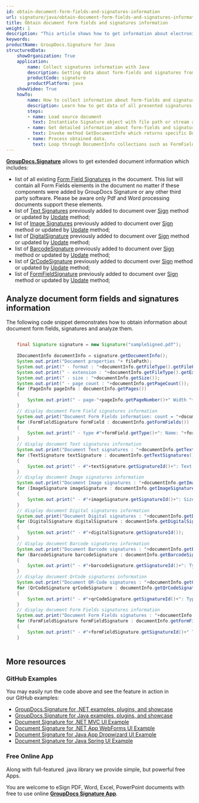 ```yaml
---
id: obtain-document-form-fields-and-signatures-information
url: signature/java/obtain-document-form-fields-and-signatures-information
title: Obtain document form fields and signatures information
weight: 1
description: "This article shows how to get information about electronic signatures in the document and its form fields with GroupDocs.Signature API."
keywords: 
productName: GroupDocs.Signature for Java
structuredData:
    showOrganization: True
    application:    
        name: Collect signatures information with Java    
        description: Getting data about form-fields and signatures from documents with Java language by GroupDocs.Signature for Java APIs
        productCode: signature
        productPlatform: java 
    showVideo: True
    howTo:
        name: How to collect information about form-fields and signatures in documents with Java 
        description: Learn how to get data of all presented signatures and form-fields in supported document using Java
        steps:
        - name: Load source document
          text: Instantiate Signature object with file path or stream as a constructor parameter will load the document. 
        - name: Get detailed information about form-fields and signatures. 
          text: Invoke method GetDocumentInfo which returns specific DocumentInfo object.
        - name: Process obtained data. 
          text: Loop through DocumentInfo collections such as FormFields, TextSignatures, Pages etc.
---
```

[**GroupDocs.Signature**](https://products.groupdocs.com/signature/java) allows to get extended document information which includes:

* list of all existing [Form Field Signatures](https://reference.groupdocs.com/signature/java/com.groupdocs.signature.domain.signatures.formfield/FormFieldSignature ) in the document. This list will contain all Form Fields elements in the document no matter if these components were added by GroupDocs Signature or any other third party software. Please be aware only Pdf and Word processing documents support these elements.
* list of [Text Signatures](https://reference.groupdocs.com/java/signature/com.groupdocs.signature.domain.signatures/TextSignature ) previously added to document over [Sign](https://reference.groupdocs.com/signature/java/com.groupdocs.signature/Signature#sign(java.lang.String,%20com.groupdocs.signature.options.sign.SignOptions) ) method or updated by [Update](https://reference.groupdocs.com/signature/java/com.groupdocs.signature/Signature#update(java.lang.String,%20com.groupdocs.signature.domain.signatures.BaseSignature) ) method;
* list of [Image Signatures](https://reference.groupdocs.com/java/signature/groupdocs.signature.domain.signatures/ImageSignature ) previously added to document over [Sign](https://reference.groupdocs.com/signature/java/com.groupdocs.signature/Signature#sign(java.lang.String,%20com.groupdocs.signature.options.sign.SignOptions) ) method or updated by [Update](https://reference.groupdocs.com/signature/java/com.groupdocs.signature/Signature#update(java.lang.String,%20com.groupdocs.signature.domain.signatures.BaseSignature) ) method;
* list of [DigitalSignature](https://reference.groupdocs.com/java/signature/com.groupdocs.signature.domain.signatures/DigitalSignature ) previously added to document over [Sign](https://reference.groupdocs.com/signature/java/com.groupdocs.signature/Signature#sign(java.lang.String,%20com.groupdocs.signature.options.sign.SignOptions) ) method or updated by [Update](https://reference.groupdocs.com/signature/java/com.groupdocs.signature/Signature#update(java.lang.String,%20com.groupdocs.signature.domain.signatures.BaseSignature) ) method;
* list of [BarcodeSignature](https://reference.groupdocs.com/java/signature/com.groupdocs.signature.domain.signatures/BarcodeSignature ) previously added to document over [Sign](https://reference.groupdocs.com/signature/java/com.groupdocs.signature/Signature#sign(java.lang.String,%20com.groupdocs.signature.options.sign.SignOptions) ) method or updated by [Update](https://reference.groupdocs.com/signature/java/com.groupdocs.signature/Signature#update(java.lang.String,%20com.groupdocs.signature.domain.signatures.BaseSignature) ) method;
* list of [QrCodeSignature](https://reference.groupdocs.com/java/signature/com.groupdocs.signature.domain.signatures/QrCodeSignature ) previously added to document over [Sign](https://reference.groupdocs.com/signature/java/com.groupdocs.signature/Signature#sign(java.lang.String,%20com.groupdocs.signature.options.sign.SignOptions) ) method or updated by [Update](https://reference.groupdocs.com/signature/java/com.groupdocs.signature/Signature#update(java.lang.String,%20com.groupdocs.signature.domain.signatures.BaseSignature) ) method;
* list of [FormFieldSignature](https://reference.groupdocs.com/java/signature/com.groupdocs.signature.domain.signatures.formfield/FormFieldSignature ) previously added to document over [Sign](https://reference.groupdocs.com/signature/java/com.groupdocs.signature/Signature#sign(java.lang.String,%20com.groupdocs.signature.options.sign.SignOptions) ) method or updated by [Update](https://reference.groupdocs.com/signature/java/com.groupdocs.signature/Signature#update(java.lang.String,%20com.groupdocs.signature.domain.signatures.BaseSignature) ) method;

## Analyze document form fields and signatures information

The following code snippet demonstrates how to obtain information about document form fields, signatures and analyze them.

```java

	final Signature signature = new Signature("sampleSigned.pdf");
       
	IDocumentInfo documentInfo = signature.getDocumentInfo();
	System.out.print("Document properties "+ filePath);
	System.out.print(" - format : "+documentInfo.getFileType().getFileFormat());
	System.out.print(" - extension : "+documentInfo.getFileType().getExtension());
	System.out.print(" - size : "+documentInfo.getSize());
	System.out.print(" - page count : "+documentInfo.getPageCount());
	for (PageInfo pageInfo : documentInfo.getPages())
	{
		System.out.print(" - page-"+pageInfo.getPageNumber()+" Width "+pageInfo.getWidth()+", Height "+pageInfo.getHeight());
	}
	// display document Form Field signatures information
	System.out.print("Document Form Fields information: count = "+documentInfo.getFormFields().size());
	for (FormFieldSignature formField : documentInfo.getFormFields())
	{
		System.out.print(" - type #"+formField.getType()+": Name: "+formField.getName()+" Value: "+formField.getValue());
	}
	// display document Text signatures information
	System.out.print("Document Text signatures : "+documentInfo.getTextSignatures().size());
	for (TextSignature textSignature : documentInfo.getTextSignatures())
	{
		System.out.print(" - #"+textSignature.getSignatureId()+": Text: "+textSignature.getText()+" Location: "+textSignature.getLeft()+"x"+textSignature.getTop()+". Size: "+textSignature.getWidth()+"x"+textSignature.getHeight());
	}
	// display document Image signatures information
	System.out.print("Document Image signatures : "+documentInfo.getImageSignatures().size());
	for (ImageSignature imageSignature : documentInfo.getImageSignatures())
	{
		System.out.print(" - #"+imageSignature.getSignatureId()+": Size: "+imageSignature.getSize()+" bytes, Format: "+imageSignature.getFormat());
	}
	// display document Digital signatures information
	System.out.print("Document Digital signatures : "+documentInfo.getDigitalSignatures().size());
	for (DigitalSignature digitalSignature : documentInfo.getDigitalSignatures())
	{
		System.out.print(" - #"+digitalSignature.getSignatureId());
	}
	// display document Barcode signatures information
	System.out.print("Document Barcode signatures : "+documentInfo.getBarcodeSignatures().size());
	for (BarcodeSignature barcodeSignature : documentInfo.getBarcodeSignatures())
	{
		System.out.print(" - #"+barcodeSignature.getSignatureId()+": Type: "+barcodeSignature.getEncodeType().getTypeName()+". Text: "+barcodeSignature.getText());
	}
	// display document QrCode signatures information
	System.out.print("Document QR-Code signatures : "+documentInfo.getQrCodeSignatures().size());
	for (QrCodeSignature qrCodeSignature : documentInfo.getQrCodeSignatures())
	{
		System.out.print(" - #"+qrCodeSignature.getSignatureId()+": Type: "+qrCodeSignature.getEncodeType().getTypeName()+". Text: "+qrCodeSignature.getText());
	}
	// display document Form Fields signatures information
	System.out.print("Document Form Fields signatures : "+documentInfo.getFormFieldSignatures().size());
	for (FormFieldSignature formFieldSignature : documentInfo.getFormFields())
	{
		System.out.print(" - #"+formFieldSignature.getSignatureId()+" Type "+formFieldSignature.getType()+": Name: "+formFieldSignature.getName()+" Value: "+formFieldSignature.getValue());
	}
       

```

## More resources

### GitHub Examples

You may easily run the code above and see the feature in action in our GitHub examples:

* [GroupDocs.Signature for .NET examples, plugins, and showcase](https://github.com/groupdocs-signature/GroupDocs.Signature-for-.NET)
* [GroupDocs.Signature for Java examples, plugins, and showcase](https://github.com/groupdocs-signature/GroupDocs.Signature-for-Java)
* [Document Signature for .NET MVC UI Example](https://github.com/groupdocs-signature/GroupDocs.Signature-for-.NET-MVC)
* [Document Signature for .NET App WebForms UI Example](https://github.com/groupdocs-signature/GroupDocs.Signature-for-.NET-WebForms)
* [Document Signature for Java App Dropwizard UI Example](https://github.com/groupdocs-signature/GroupDocs.Signature-for-Java-Dropwizard)
* [Document Signature for Java Spring UI Example](https://github.com/groupdocs-signature/GroupDocs.Signature-for-Java-Spring)

### Free Online App

Along with full-featured .java library we provide simple, but powerful free Apps.

You are welcome to eSign PDF, Word, Excel, PowerPoint documents with free to use online **[GroupDocs Signature App](https://products.groupdocs.app/signature)**.
